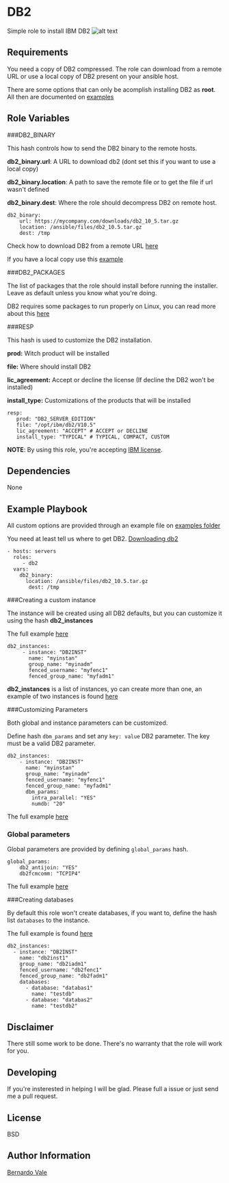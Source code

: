 DB2
=========


Simple role to install IBM DB2 ![alt text](https://travis-ci.org/bernardoVale/ansible-role-db2.svg?branch=master "TravisCI Status")

Requirements
------------
You need a copy of DB2 compressed. The role can download from a remote URL or use a local copy of DB2 present on your ansible host.

There are some options that can only be acomplish installing DB2 as **root**. All then are documented on [examples](examples/)

Role Variables
--------------

###DB2_BINARY

This hash controls how to send the DB2 binary to the remote hosts.

**db2_binary.url**: A URL to download db2 (dont set this if you want to use a local copy)

**db2_binary.location**: A path to save the remote file or to get the file if url wasn't defined

**db2_binary.dest**: Where the role should decompress DB2 on remote host.


    db2_binary:
        url: https://mycompany.com/downloads/db2_10_5.tar.gz
        location: /ansible/files/db2_10.5.tar.gz
        dest: /tmp
        
        
 Check how to download DB2 from a remote URL [here](examples/downloading_db2.yml)
 
 If you have a local copy use this [example](examples/local_db2.yml)

###DB2_PACKAGES

The list of packages that the role should install before running the installer. Leave as default unless you know what you're doing.

DB2 requires some packages to run properly on Linux, you can read more about this [here](https://www-01.ibm.com/support/knowledgecenter/SSEPGG_10.5.0/com.ibm.db2.luw.qb.server.doc/doc/r0008865.html?lang=en)

###RESP

This hash is used to customize the DB2 installation.

**prod:** Witch product will be installed

**file:** Where should install DB2

**lic_agreement:** Accept or decline the license (If decline the DB2 won't be installed)

**install_type:** Customizations of the products that will be installed

    resp:
       prod: "DB2_SERVER_EDITION"
       file: "/opt/ibm/db2/V10.5"
       lic_agreement: "ACCEPT" # ACCEPT or DECLINE
       install_type: "TYPICAL" # TYPICAL, COMPACT, CUSTOM
      
**NOTE**: By using this role, you're accepting [IBM license](http://www-03.ibm.com/software/sla/sladb.nsf/search/).

Dependencies
------------
None

Example Playbook
----------------
All custom options are provided through an example file on [examples folder](examples/)


You need at least tell us where to get DB2. [Downloading db2](examples/downloading_db2.yml)

    - hosts: servers
      roles:
         - db2
      vars:
        db2_binary:
          location: /ansible/files/db2_10.5.tar.gz
           dest: /tmp

###Creating a custom instance

The instance will be created using all DB2 defaults, but you can customize it using the hash **db2_instances**

The full example [here](examples/custom_instance.yml)

    db2_instances:
         - instance: "DB2INST"
           name: "myinstan" 
           group_name: "myinadm"
           fenced_username: "myfenc1"
           fenced_group_name: "myfadm1"
           
**db2_instances** is a list of instances, yo can create more than one, an example of two instances is found [here](examples/multiples_instances.yml)

###Customizing Parameters

Both global and instance parameters can be customized.

Define hash `dbm_params` and set any `key: value` DB2 parameter. The key must be a valid DB2 parameter.

    db2_instances:
        - instance: "DB2INST"
          name: "myinstan" 
          group_name: "myinadm"
          fenced_username: "myfenc1"
          fenced_group_name: "myfadm1"
          dbm_params:
            intra_parallel: "YES"
            numdb: "20"
            
The full example [here](examples/instance_with_custom_params.yml)

### Global parameters

Global parameters are provided by defining `global_params` hash.

    global_params:
        db2_antijoin: "YES"
        db2fcmcomm: "TCPIP4"
 
 The full example [here](examples/global_profile.yml)
        

###Creating databases

By default this role won't create databases, if you want to, define the hash list `databases` to the instance.

The full example is found [here](examples/databases.yml)

    db2_instances:
      - instance: "DB2INST"
        name: "db2inst1" 
        group_name: "db2iadm1"
        fenced_username: "db2fenc1"
        fenced_group_name: "db2fadm1"
        databases:
          - database: "databas1"
            name: "testdb"
          - database: "databas2"
            name: "testdb2"

Disclaimer
---------
There still some work to be done. There's no warranty that the role will work for you.

Developing
--------
If you're insterested in helping I will be glad. Please full a issue or just send me a pull request.

License
-------

BSD

Author Information
------------------
[Bernardo Vale](https://github.com/bernardoVale)
